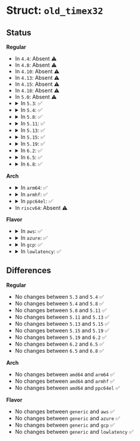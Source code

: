 # Struct: <code>old_timex32</code>

## Status
<b>Regular</b>
<ul>
<li>
In <code>4.4</code>: Absent ⚠️
</li>
<li>
In <code>4.8</code>: Absent ⚠️
</li>
<li>
In <code>4.10</code>: Absent ⚠️
</li>
<li>
In <code>4.13</code>: Absent ⚠️
</li>
<li>
In <code>4.15</code>: Absent ⚠️
</li>
<li>
In <code>4.18</code>: Absent ⚠️
</li>
<li>
In <code>5.0</code>: Absent ⚠️
</li>
<li>
<details>
<summary>In <code>5.3</code>: ✅</summary>

```c
struct old_timex32 {
    u32 modes;
    s32 offset;
    s32 freq;
    s32 maxerror;
    s32 esterror;
    s32 status;
    s32 constant;
    s32 precision;
    s32 tolerance;
    struct old_timeval32 time;
    s32 tick;
    s32 ppsfreq;
    s32 jitter;
    s32 shift;
    s32 stabil;
    s32 jitcnt;
    s32 calcnt;
    s32 errcnt;
    s32 stbcnt;
    s32 tai;
};
```
</details>
</li>
<li>
<details>
<summary>In <code>5.4</code>: ✅</summary>

```c
struct old_timex32 {
    u32 modes;
    s32 offset;
    s32 freq;
    s32 maxerror;
    s32 esterror;
    s32 status;
    s32 constant;
    s32 precision;
    s32 tolerance;
    struct old_timeval32 time;
    s32 tick;
    s32 ppsfreq;
    s32 jitter;
    s32 shift;
    s32 stabil;
    s32 jitcnt;
    s32 calcnt;
    s32 errcnt;
    s32 stbcnt;
    s32 tai;
};
```
</details>
</li>
<li>
<details>
<summary>In <code>5.8</code>: ✅</summary>

```c
struct old_timex32 {
    u32 modes;
    s32 offset;
    s32 freq;
    s32 maxerror;
    s32 esterror;
    s32 status;
    s32 constant;
    s32 precision;
    s32 tolerance;
    struct old_timeval32 time;
    s32 tick;
    s32 ppsfreq;
    s32 jitter;
    s32 shift;
    s32 stabil;
    s32 jitcnt;
    s32 calcnt;
    s32 errcnt;
    s32 stbcnt;
    s32 tai;
};
```
</details>
</li>
<li>
<details>
<summary>In <code>5.11</code>: ✅</summary>

```c
struct old_timex32 {
    u32 modes;
    s32 offset;
    s32 freq;
    s32 maxerror;
    s32 esterror;
    s32 status;
    s32 constant;
    s32 precision;
    s32 tolerance;
    struct old_timeval32 time;
    s32 tick;
    s32 ppsfreq;
    s32 jitter;
    s32 shift;
    s32 stabil;
    s32 jitcnt;
    s32 calcnt;
    s32 errcnt;
    s32 stbcnt;
    s32 tai;
};
```
</details>
</li>
<li>
<details>
<summary>In <code>5.13</code>: ✅</summary>

```c
struct old_timex32 {
    u32 modes;
    s32 offset;
    s32 freq;
    s32 maxerror;
    s32 esterror;
    s32 status;
    s32 constant;
    s32 precision;
    s32 tolerance;
    struct old_timeval32 time;
    s32 tick;
    s32 ppsfreq;
    s32 jitter;
    s32 shift;
    s32 stabil;
    s32 jitcnt;
    s32 calcnt;
    s32 errcnt;
    s32 stbcnt;
    s32 tai;
};
```
</details>
</li>
<li>
<details>
<summary>In <code>5.15</code>: ✅</summary>

```c
struct old_timex32 {
    u32 modes;
    s32 offset;
    s32 freq;
    s32 maxerror;
    s32 esterror;
    s32 status;
    s32 constant;
    s32 precision;
    s32 tolerance;
    struct old_timeval32 time;
    s32 tick;
    s32 ppsfreq;
    s32 jitter;
    s32 shift;
    s32 stabil;
    s32 jitcnt;
    s32 calcnt;
    s32 errcnt;
    s32 stbcnt;
    s32 tai;
};
```
</details>
</li>
<li>
<details>
<summary>In <code>5.19</code>: ✅</summary>

```c
struct old_timex32 {
    u32 modes;
    s32 offset;
    s32 freq;
    s32 maxerror;
    s32 esterror;
    s32 status;
    s32 constant;
    s32 precision;
    s32 tolerance;
    struct old_timeval32 time;
    s32 tick;
    s32 ppsfreq;
    s32 jitter;
    s32 shift;
    s32 stabil;
    s32 jitcnt;
    s32 calcnt;
    s32 errcnt;
    s32 stbcnt;
    s32 tai;
};
```
</details>
</li>
<li>
<details>
<summary>In <code>6.2</code>: ✅</summary>

```c
struct old_timex32 {
    u32 modes;
    s32 offset;
    s32 freq;
    s32 maxerror;
    s32 esterror;
    s32 status;
    s32 constant;
    s32 precision;
    s32 tolerance;
    struct old_timeval32 time;
    s32 tick;
    s32 ppsfreq;
    s32 jitter;
    s32 shift;
    s32 stabil;
    s32 jitcnt;
    s32 calcnt;
    s32 errcnt;
    s32 stbcnt;
    s32 tai;
};
```
</details>
</li>
<li>
<details>
<summary>In <code>6.5</code>: ✅</summary>

```c
struct old_timex32 {
    u32 modes;
    s32 offset;
    s32 freq;
    s32 maxerror;
    s32 esterror;
    s32 status;
    s32 constant;
    s32 precision;
    s32 tolerance;
    struct old_timeval32 time;
    s32 tick;
    s32 ppsfreq;
    s32 jitter;
    s32 shift;
    s32 stabil;
    s32 jitcnt;
    s32 calcnt;
    s32 errcnt;
    s32 stbcnt;
    s32 tai;
};
```
</details>
</li>
<li>
<details>
<summary>In <code>6.8</code>: ✅</summary>

```c
struct old_timex32 {
    u32 modes;
    s32 offset;
    s32 freq;
    s32 maxerror;
    s32 esterror;
    s32 status;
    s32 constant;
    s32 precision;
    s32 tolerance;
    struct old_timeval32 time;
    s32 tick;
    s32 ppsfreq;
    s32 jitter;
    s32 shift;
    s32 stabil;
    s32 jitcnt;
    s32 calcnt;
    s32 errcnt;
    s32 stbcnt;
    s32 tai;
};
```
</details>
</li>
</ul>
<b>Arch</b>
<ul>
<li>
<details>
<summary>In <code>arm64</code>: ✅</summary>

```c
struct old_timex32 {
    u32 modes;
    s32 offset;
    s32 freq;
    s32 maxerror;
    s32 esterror;
    s32 status;
    s32 constant;
    s32 precision;
    s32 tolerance;
    struct old_timeval32 time;
    s32 tick;
    s32 ppsfreq;
    s32 jitter;
    s32 shift;
    s32 stabil;
    s32 jitcnt;
    s32 calcnt;
    s32 errcnt;
    s32 stbcnt;
    s32 tai;
};
```
</details>
</li>
<li>
<details>
<summary>In <code>armhf</code>: ✅</summary>

```c
struct old_timex32 {
    u32 modes;
    s32 offset;
    s32 freq;
    s32 maxerror;
    s32 esterror;
    s32 status;
    s32 constant;
    s32 precision;
    s32 tolerance;
    struct old_timeval32 time;
    s32 tick;
    s32 ppsfreq;
    s32 jitter;
    s32 shift;
    s32 stabil;
    s32 jitcnt;
    s32 calcnt;
    s32 errcnt;
    s32 stbcnt;
    s32 tai;
};
```
</details>
</li>
<li>
<details>
<summary>In <code>ppc64el</code>: ✅</summary>

```c
struct old_timex32 {
    u32 modes;
    s32 offset;
    s32 freq;
    s32 maxerror;
    s32 esterror;
    s32 status;
    s32 constant;
    s32 precision;
    s32 tolerance;
    struct old_timeval32 time;
    s32 tick;
    s32 ppsfreq;
    s32 jitter;
    s32 shift;
    s32 stabil;
    s32 jitcnt;
    s32 calcnt;
    s32 errcnt;
    s32 stbcnt;
    s32 tai;
};
```
</details>
</li>
<li>
In <code>riscv64</code>: Absent ⚠️
</li>
</ul>
<b>Flavor</b>
<ul>
<li>
<details>
<summary>In <code>aws</code>: ✅</summary>

```c
struct old_timex32 {
    u32 modes;
    s32 offset;
    s32 freq;
    s32 maxerror;
    s32 esterror;
    s32 status;
    s32 constant;
    s32 precision;
    s32 tolerance;
    struct old_timeval32 time;
    s32 tick;
    s32 ppsfreq;
    s32 jitter;
    s32 shift;
    s32 stabil;
    s32 jitcnt;
    s32 calcnt;
    s32 errcnt;
    s32 stbcnt;
    s32 tai;
};
```
</details>
</li>
<li>
<details>
<summary>In <code>azure</code>: ✅</summary>

```c
struct old_timex32 {
    u32 modes;
    s32 offset;
    s32 freq;
    s32 maxerror;
    s32 esterror;
    s32 status;
    s32 constant;
    s32 precision;
    s32 tolerance;
    struct old_timeval32 time;
    s32 tick;
    s32 ppsfreq;
    s32 jitter;
    s32 shift;
    s32 stabil;
    s32 jitcnt;
    s32 calcnt;
    s32 errcnt;
    s32 stbcnt;
    s32 tai;
};
```
</details>
</li>
<li>
<details>
<summary>In <code>gcp</code>: ✅</summary>

```c
struct old_timex32 {
    u32 modes;
    s32 offset;
    s32 freq;
    s32 maxerror;
    s32 esterror;
    s32 status;
    s32 constant;
    s32 precision;
    s32 tolerance;
    struct old_timeval32 time;
    s32 tick;
    s32 ppsfreq;
    s32 jitter;
    s32 shift;
    s32 stabil;
    s32 jitcnt;
    s32 calcnt;
    s32 errcnt;
    s32 stbcnt;
    s32 tai;
};
```
</details>
</li>
<li>
<details>
<summary>In <code>lowlatency</code>: ✅</summary>

```c
struct old_timex32 {
    u32 modes;
    s32 offset;
    s32 freq;
    s32 maxerror;
    s32 esterror;
    s32 status;
    s32 constant;
    s32 precision;
    s32 tolerance;
    struct old_timeval32 time;
    s32 tick;
    s32 ppsfreq;
    s32 jitter;
    s32 shift;
    s32 stabil;
    s32 jitcnt;
    s32 calcnt;
    s32 errcnt;
    s32 stbcnt;
    s32 tai;
};
```
</details>
</li>
</ul>

## Differences
<b>Regular</b>
<ul>
<li>
No changes between <code>5.3</code> and <code>5.4</code> ✅
</li>
<li>
No changes between <code>5.4</code> and <code>5.8</code> ✅
</li>
<li>
No changes between <code>5.8</code> and <code>5.11</code> ✅
</li>
<li>
No changes between <code>5.11</code> and <code>5.13</code> ✅
</li>
<li>
No changes between <code>5.13</code> and <code>5.15</code> ✅
</li>
<li>
No changes between <code>5.15</code> and <code>5.19</code> ✅
</li>
<li>
No changes between <code>5.19</code> and <code>6.2</code> ✅
</li>
<li>
No changes between <code>6.2</code> and <code>6.5</code> ✅
</li>
<li>
No changes between <code>6.5</code> and <code>6.8</code> ✅
</li>
</ul>
<b>Arch</b>
<ul>
<li>
No changes between <code>amd64</code> and <code>arm64</code> ✅
</li>
<li>
No changes between <code>amd64</code> and <code>armhf</code> ✅
</li>
<li>
No changes between <code>amd64</code> and <code>ppc64el</code> ✅
</li>
</ul>
<b>Flavor</b>
<ul>
<li>
No changes between <code>generic</code> and <code>aws</code> ✅
</li>
<li>
No changes between <code>generic</code> and <code>azure</code> ✅
</li>
<li>
No changes between <code>generic</code> and <code>gcp</code> ✅
</li>
<li>
No changes between <code>generic</code> and <code>lowlatency</code> ✅
</li>
</ul>
